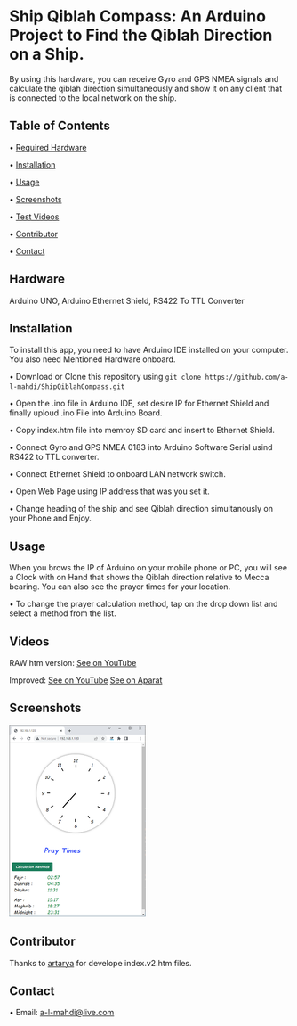 # Ship Qiblah Compass: An Arduino Project to Find the Qiblah Direction on a Ship.

By using this hardware, you can receive Gyro and GPS NMEA signals and calculate the qiblah direction simultaneously and show it on any client that is connected to the local network on the ship.

## Table of Contents
•  [Required Hardware](#Hardware)

•  [Installation](#installation)

•  [Usage](#usage)

•  [Screenshots](#screenshots)

•  [Test Videos](#Videos)
<!-- 
•  [License](#license) -->

•  [Contributor](#contributor)

•  [Contact](#contact)


## Hardware
Arduino UNO, Arduino Ethernet Shield, RS422 To TTL Converter


## Installation
To install this app, you need to have Arduino IDE installed on your computer. You also need Mentioned Hardware onboard.

•  Download or Clone this repository using `git clone https://github.com/a-l-mahdi/ShipQiblahCompass.git`

•  Open the .ino file in Arduino IDE, set desire IP for Ethernet Shield and finally uploud .ino File into Arduino Board.

•  Copy index.htm file into memroy SD card and insert to Ethernet Shield.

•  Connect Gyro and GPS NMEA 0183 into Arduino Software Serial usind RS422 to TTL converter.

•  Connect Ethernet Shield to onboard LAN network switch.

•  Open Web Page using IP address that was you set it.

•  Change heading of the ship and see Qiblah direction simultanously on your Phone and Enjoy.



## Usage
When you brows the IP of Arduino on your mobile phone or PC, you will see a Clock with on Hand that shows the Qiblah direction relative to Mecca bearing. You can also see the prayer times for your location.


•  To change the prayer calculation method, tap on the drop down list and select a method from the list.



## Videos

RAW htm version:
[See on YouTube](https://youtu.be/QEIn0vujR9M)


Improved:
[See on YouTube](https://youtu.be/D12Pzf8zaG0)
[See on Aparat](https://aparat.com/v/12Vp5)


## Screenshots
![Screenshot 1](https://github.com/a-l-mahdi/ShipQiblahCompass/blob/main/Screenshot.png)

<!-- 
## License
This project is licensed under the MIT License - see the [LICENSE](LICENSE) file for details. -->

## Contributor

Thanks to [artarya](https://github.com/artarya) for develope index.v2.htm files.

## Contact

•  Email: a-l-mahdi@live.com

